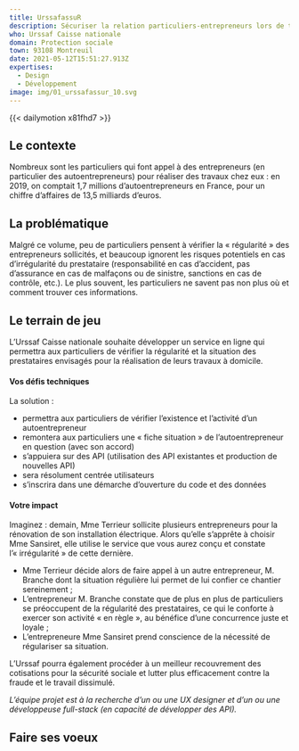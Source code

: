 ```yaml
---
title: UrssafassuR
description: Sécuriser la relation particuliers-entrepreneurs lors de travaux
who: Urssaf Caisse nationale
domain: Protection sociale
town: 93108 Montreuil
date: 2021-05-12T15:51:27.913Z
expertises:
  - Design
  - Développement
image: img/01_urssafassur_10.svg
---
```

{{< dailymotion x81fhd7 >}}

## Le contexte

Nombreux sont les particuliers qui font appel à des entrepreneurs (en particulier des autoentrepreneurs) pour réaliser des travaux chez eux : en 2019, on comptait 1,7 millions d’autoentrepreneurs en France, pour un chiffre d’affaires de 13,5 milliards d’euros. 

## La problématique

Malgré ce volume, peu de particuliers pensent à vérifier la « régularité » des entrepreneurs sollicités, et beaucoup ignorent les risques potentiels en cas d’irrégularité du prestataire (responsabilité en cas d’accident, pas d’assurance en cas de malfaçons ou de sinistre, sanctions en cas de contrôle, etc.). Le plus souvent, les particuliers ne savent pas non plus où et comment trouver ces informations. 

## Le terrain de jeu 

L’Urssaf Caisse nationale souhaite développer un service en ligne qui permettra aux particuliers de vérifier la régularité et la situation des prestataires envisagés pour la réalisation de leurs travaux à domicile.

#### Vos défis techniques 

La solution :  
* permettra aux particuliers de vérifier l’existence et l’activité d’un autoentrepreneur
* remontera aux particuliers une « fiche situation » de l’autoentrepreneur en question (avec son accord)
* s’appuiera sur des API (utilisation des API existantes et production de nouvelles API) 
* sera résolument centrée utilisateurs
* s’inscrira dans une démarche d’ouverture du code et des données

#### Votre impact 

Imaginez : demain, Mme Terrieur sollicite plusieurs entrepreneurs pour la rénovation de son installation électrique. Alors qu’elle s’apprête à choisir Mme Sansiret, elle utilise le service que vous aurez conçu et constate l’« irrégularité » de cette dernière. 
* Mme Terrieur décide alors de faire appel à un autre entrepreneur, M. Branche dont la situation régulière lui permet de lui confier ce chantier sereinement ; 
* L’entrepreneur M. Branche constate que de plus en plus de particuliers se préoccupent de la régularité des prestataires, ce qui le conforte à exercer son activité « en règle », au bénéfice d’une concurrence juste et loyale ; 
* L’entrepreneure Mme Sansiret prend conscience de la nécessité de régulariser sa situation.  

L’Urssaf pourra également procéder à un meilleur recouvrement des cotisations pour la sécurité sociale et lutter plus efficacement contre la fraude et le travail dissimulé. 

_L’équipe projet est à la recherche d’un ou une UX designer et d’un ou une développeuse full-stack (en capacité de développer des API)._

## Faire ses voeux